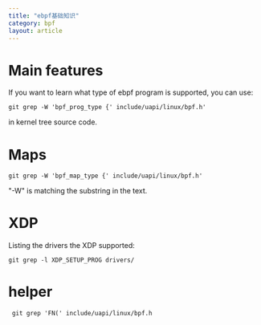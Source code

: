 ```yaml
---
title: "ebpf基础知识"
category: bpf
layout: article
---
```


# Main features
If you want to learn what type of  ebpf program is supported, you can use:

	git grep -W 'bpf_prog_type {' include/uapi/linux/bpf.h'

in kernel tree source code.

# Maps

	git grep -W 'bpf_map_type {' include/uapi/linux/bpf.h'

"-W" is matching the substring in the text.

# XDP
Listing the drivers the XDP supported:

	git grep -l XDP_SETUP_PROG drivers/


# helper

	 git grep 'FN(' include/uapi/linux/bpf.h


